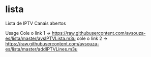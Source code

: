 # lista
Lista de IPTV Canais abertos

Usage
Cole o link 1 -> https://raw.githubusercontent.com/avsouza-es/lista/master/avsIPTVLista.m3u
cole o link 2 -> https://raw.githubusercontent.com/avsouza-es/lista/master/addIPTVLines.m3u

